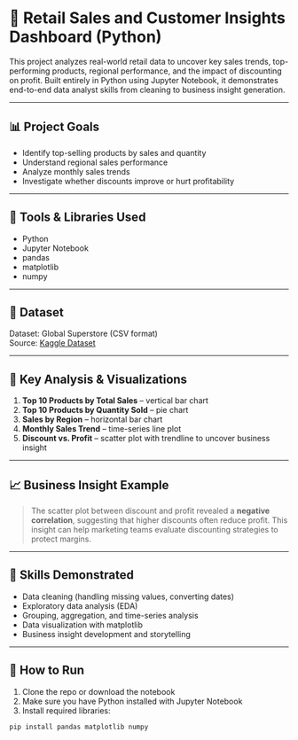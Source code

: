 # 🛒 Retail Sales and Customer Insights Dashboard (Python)

This project analyzes real-world retail data to uncover key sales trends, top-performing products, regional performance, and the impact of discounting on profit. Built entirely in Python using Jupyter Notebook, it demonstrates end-to-end data analyst skills from cleaning to business insight generation.

---

## 📊 Project Goals

- Identify top-selling products by sales and quantity
- Understand regional sales performance
- Analyze monthly sales trends
- Investigate whether discounts improve or hurt profitability

---

## 🧰 Tools & Libraries Used

- Python
- Jupyter Notebook
- pandas
- matplotlib
- numpy

---

## 📁 Dataset

Dataset: Global Superstore (CSV format)  
Source: [Kaggle Dataset](https://www.kaggle.com/datasets/apoorvaappz/global-super-store-dataset)

---

## 🔎 Key Analysis & Visualizations

1. **Top 10 Products by Total Sales** – vertical bar chart  
2. **Top 10 Products by Quantity Sold** – pie chart  
3. **Sales by Region** – horizontal bar chart  
4. **Monthly Sales Trend** – time-series line plot  
5. **Discount vs. Profit** – scatter plot with trendline to uncover business insight

---

## 📈 Business Insight Example

> The scatter plot between discount and profit revealed a **negative correlation**, suggesting that higher discounts often reduce profit. This insight can help marketing teams evaluate discounting strategies to protect margins.

---

## 📌 Skills Demonstrated

- Data cleaning (handling missing values, converting dates)
- Exploratory data analysis (EDA)
- Grouping, aggregation, and time-series analysis
- Data visualization with matplotlib
- Business insight development and storytelling

---


## 📝 How to Run

1. Clone the repo or download the notebook
2. Make sure you have Python installed with Jupyter Notebook
3. Install required libraries:

```bash
pip install pandas matplotlib numpy
